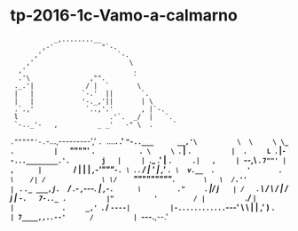 # tp-2016-1c-Vamo-a-calmarno

               _,........__
            ,-'            "`-.
          ,'                   `-.
        ,'                        \
      ,'                           .
      .'\               ,"".       `
     ._.'|             / |  `       \
     |   |            `-.'  ||       `.
     |   |            '-._,'||       | \
     .`.,'             `..,'.'       , |`-.
     l                       .'`.  _/  |   `.
     `-.._'-   ,          _ _'   -" \  .     `
`."""""'-.`-...,---------','         `. `....__.
.'        `"-..___      __,'\          \  \     \
\_ .          |   `""""'    `.           . \     \
  `.          |              `.          |  .     L
    `.        |`--...________.'.        j   |     |
      `._    .'      |          `.     .|   ,     |
         `--,\       .            `7""' |  ,      |
            ` `      `            /     |  |      |    _,-'"""`-.
             \ `.     .          /      |  '      |  ,'          `.
              \  v.__  .        '       .   \    /| /              \
               \/    `""\"""""""`.       \   \  /.''                |
                `        .        `._ ___,j.  `/ .-       ,---.     |
                ,`-.      \         ."     `.  |/        j     `    |
               /    `.     \       /         \ /         |     /    j
              |       `-.   7-.._ .          |"          '         /
              |          `./_    `|          |            .     _,'
              `.           / `----|          |-............`---'
                \          \      |          |
               ,'           )     `.         |
                7____,,..--'      /          |
                                  `---.__,--.'
